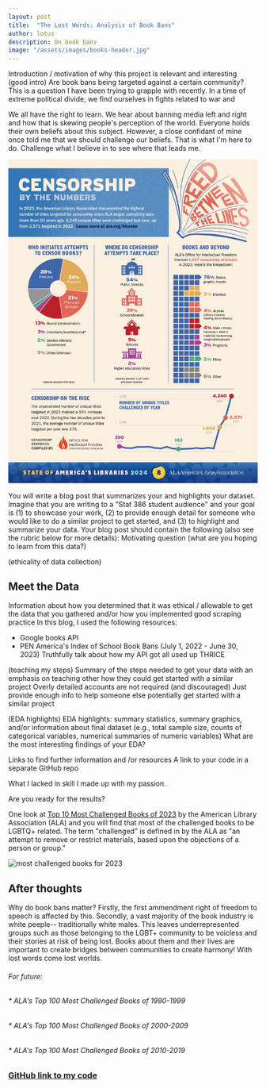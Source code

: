 ```yaml
---
layout: post
title:  "The Lost Words: Analysis of Book Bans"
author: lotus
description: On book bans   
image: "/assets/images/books-header.jpg"
---
```



Introduction / motivation of why this project is relevant and interesting
(good intro)
Are book bans being targeted against a certain community? This is a question I have been trying to grapple with recently. In a time of extreme political divide, we find ourselves in fights related to war and 

We all have the right to learn. 
We hear about banning media left and right and how that is skewing people's perception of the world. Everyone holds their own beliefs about this subject. However, a close confidant of mine once told me that we should challenge our beliefs. That is what I'm here to do. Challenge what I believe in to see where that leads me.

![censorship on the rise](/assets/images/rise.jpg)

You will write a blog post that summarizes your and highlights your dataset.  Imagine that you are writing to a "Stat 386 student audience" and your goal is (1) to showcase your work, (2) to provide enough detail for someone who would like to do a similar project to get started, and (3) to highlight and summarize your data.  Your blog post should contain the following (also see the rubric below for more details):
Motivating question (what are you hoping to learn from this data?)

(ethicality of data collection)
## Meet the Data
Information about how you determined that it was ethical / allowable to get the data that you gathered and/or how you implemented good scraping practice
In this blog, I used the following resources:
* Google books API
* PEN America's Index of School Book Bans (July 1, 2022 - June 30, 2023)
Truthfully talk about how my API got all used up THRICE

(teaching my steps)
Summary of the steps needed to get your data with an emphasis on teaching other how they could get started with a similar project
    Overly detailed accounts are not required (and discouraged)
    Just provide enough info to help someone else potentially get started with a similar project

(EDA highlights)
EDA highlights: summary statistics, summary graphics, and/or information about final dataset (e.g., total sample size, counts of categorical variables, numerical summaries of numeric variables)
    What are the most interesting findings of your EDA?

Links to find further information and /or resources
A link to your code in a separate GitHub repo



What I lacked in skill I made up with my passion.

Are you ready for the results?

One look at <a href="https://www.ala.org/bbooks/frequentlychallengedbooks/top10" target="_blank">Top 10 Most Challenged Books of 2023</a> by the American Library Association (ALA) and you will find that most of the challenged books to be LGBTQ+ related. The term "challenged" is defined in by the ALA as "an attempt to remove or restrict materials, based upon the objections of a person or group." 

![most challenged books for 2023]({{site.url}}/{{site.baseurl}}/assets/images/books.jpg)


## After thoughts
Why do book bans matter? Firstly, the first ammendment right of freedom to speech is affected by this. Secondly, a vast majority of the book industry is white peeple-- traditionally white males. This leaves underrepresented groups such as those belonging to the LGBT+ community to be voicless and their stories at risk of being lost. Books about them and their lives are important to create bridges between communities to create harmony! With lost words come lost worlds.



###### For future:
###### * ALA's Top 100 Most Challenged Books of 1990-1999
###### * ALA's Top 100 Most Challenged Books of 2000-2009
###### * ALA's Top 100 Most Challenged Books of 2010-2019


### [GitHub link to my code](https://github.com/lotus-pad/blog-codes.git)